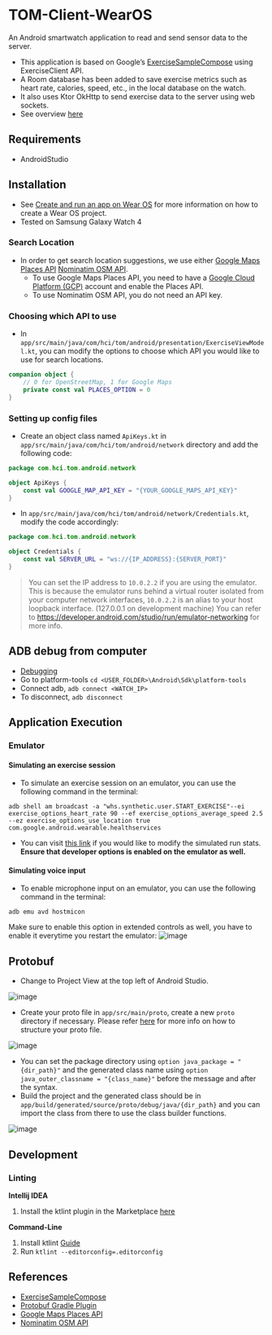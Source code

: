 # TOM-Client-WearOS

An Android smartwatch application to read and send sensor data to the server.
- This application is based on Google’s [ExerciseSampleCompose](https://github.com/android/health-samples/tree/main/health-services/ExerciseSampleCompose) using ExerciseClient API. 
- A Room database has been added to save exercise metrics such as heart rate, calories, speed, etc., in the local database on the watch. 
- It also uses Ktor OkHttp to send exercise data to the server using web sockets.
- See overview [here](https://docs.google.com/document/d/1ZGOYtiGop0cy0YYSsAwoxaNRwmR8lIh288LWmDleArA/edit?usp=sharing)


## Requirements
- AndroidStudio


## Installation
- See [Create and run an app on Wear OS](https://developer.android.com/training/wearables/get-started/creating) for more information on how to create a Wear OS project.
- Tested on Samsung Galaxy Watch 4

### Search Location
- In order to get search location suggestions, we use either [Google Maps Places API](https://developers.google.com/maps/documentation/places/web-service/overview)
  [Nominatim OSM API](https://nominatim.org/release-docs/develop/api/Overview/).
    - To use Google Maps Places API, you need to have a [Google Cloud Platform (GCP)](https://console.cloud.google.com/) account and
      enable the Places API.
    - To use Nominatim OSM API, you do not need an API key.

### Choosing which API to use

- In `app/src/main/java/com/hci/tom/android/presentation/ExerciseViewModel.kt`, you can modify the
  options to choose which API you would like to use for search locations.

```kotlin
companion object {
    // 0 for OpenStreetMap, 1 for Google Maps
    private const val PLACES_OPTION = 0
}
```

### Setting up config files

- Create an object class named `ApiKeys.kt` in `app/src/main/java/com/hci/tom/android/network`
  directory and add the following code:

```kotlin
package com.hci.tom.android.network

object ApiKeys {
    const val GOOGLE_MAP_API_KEY = "{YOUR_GOOGLE_MAPS_API_KEY}"
}
```

- In `app/src/main/java/com/hci/tom/android/network/Credentials.kt`, modify the code accordingly:

```kotlin
package com.hci.tom.android.network

object Credentials {
    const val SERVER_URL = "ws://{IP_ADDRESS}:{SERVER_PORT}"
}
```
> You can set the IP address to `10.0.2.2` if you are using the emulator. 
This is because the emulator runs behind a virtual router isolated from your computer network interfaces, `10.0.2.2` is an alias to your host loopback interface. (127.0.0.1 on development machine)
You can refer to https://developer.android.com/studio/run/emulator-networking for more info.


##  ADB debug from computer
- [Debugging](https://developer.android.com/training/wearables/get-started/debugging)
- Go to platform-tools `cd <USER_FOLDER>\Android\Sdk\platform-tools`
- Connect adb, `adb connect <WATCH_IP>`
- To disconnect, `adb disconnect`


## Application Execution
### Emulator

#### Simulating an exercise session
- To simulate an exercise session on an emulator, you can use the following command in the terminal:
```shell
adb shell am broadcast -a "whs.synthetic.user.START_EXERCISE"--ei exercise_options_heart_rate 90 --ef exercise_options_average_speed 2.5 --ez exercise_options_use_location true com.google.android.wearable.healthservices
```
- You can visit [this link](https://developer.android.com/training/wearables/health-services/synthetic-data) if you would like to modify the simulated run stats.
**Ensure that developer options is enabled on the emulator as well.**

#### Simulating voice input
- To enable microphone input on an emulator, you can use the following command in the terminal:
```shell
adb emu avd hostmicon
```
Make sure to enable this option in extended controls as well, you have to enable it everytime you restart the emulator:
![image](https://github.com/NUS-SSI/TOM-Client-WearOS/assets/95197450/5a195672-d1f2-463b-84b2-5d276155f415)


## Protobuf

- Change to Project View at the top left of Android Studio.

![image](https://github.com/NUS-SSI/TOM-Client-WearOS/assets/95197450/61a68a4d-ceb6-4d49-89bc-7f319b440795)

- Create your proto file in `app/src/main/proto`, create a new `proto` directory if necessary.
  Please refer [here](https://protobuf.dev/getting-started/javatutorial/) for more info on how to
  structure your proto file.

![image](https://github.com/NUS-SSI/TOM-Client-WearOS/assets/95197450/a8f4f4d1-ebb0-403e-830e-0ad900532fee)

- You can set the package directory using `option java_package = "{dir_path}"` and the generated
  class name using `option java_outer_classname = "{class_name}"` before the message and after the
  syntax.
- Build the project and the generated class should be
  in `app/build/generated/source/proto/debug/java/{dir_path}` and you can import the class from
  there to use the class builder functions.

![image](https://github.com/NUS-SSI/TOM-Client-WearOS/assets/95197450/99514812-78f8-4f7a-bc67-9eb388d6f88b)


## Development
### Linting
**Intellij IDEA**
1. Install the ktlint plugin in the Marketplace [here](https://github.com/nbadal/ktlint-intellij-plugin)

**Command-Line**
1. Install ktlint [Guide](https://pinterest.github.io/ktlint/0.49.1/install/cli/#download-and-verification)
2. Run `ktlint --editorconfig=.editorconfig`


## References
- [ExerciseSampleCompose](https://github.com/android/health-samples/tree/main/health-services/ExerciseSampleCompose)
- [Protobuf Gradle Plugin](https://github.com/google/protobuf-gradle-plugin)
- [Google Maps Places API](https://developers.google.com/maps/documentation/places/web-service/overview)
- [Nominatim OSM API](https://nominatim.org/release-docs/develop/api/Overview/)




